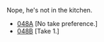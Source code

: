 Nope, he's not in the kitchen.

* [048A](048A--NoPref.--.md) [No take preference.]
* [048B](048B--Take01--.md) [Take 1.]
